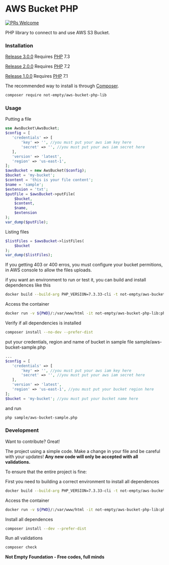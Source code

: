 # AWS Bucket PHP

[![PRs Welcome](https://img.shields.io/badge/PRs-welcome-brightgreen.svg?style=flat-square)](http://makeapullrequest.com)

PHP library to connect to and use AWS S3 Bucket.

### Installation

[Release 3.0.0](https://github.com/not-empty/aws-bucket-php-lib/releases/tag/2.0.0) Requires [PHP](https://php.net) 7.3

[Release 2.0.0](https://github.com/not-empty/aws-bucket-php-lib/releases/tag/2.0.0) Requires [PHP](https://php.net) 7.2

[Release 1.0.0](https://github.com/not-empty/aws-bucket-php-lib/releases/tag/1.0.0) Requires [PHP](https://php.net) 7.1

The recommended way to install is through [Composer](https://getcomposer.org/).

```sh
composer require not-empty/aws-bucket-php-lib
```

### Usage

Putting a file

```php
use AwsBucket\AwsBucket;
$config = [
   'credentials' => [
       'key' => '', //you must put your aws iam key here
       'secret' => '', //you must put your aws iam secret here
   ],
   'version' => 'latest',
   'region' => 'us-east-1',
];
$awsBucket = new AwsBucket($config);
$bucket = 'my-bucket';
$content = 'this is your file content';
$name = 'sample';
$extension = 'txt';
$putFile = $awsBucket->putFile(
    $bucket,
    $content,
    $name,
    $extension
);
var_dump($putFile);
```

Listing files

```php
$listFiles = $awsBucket->listFiles(
    $bucket
);
var_dump($listFiles);
```

If you getting 403 or 400 erros, you must configure your bucket permitions, in AWS console to allow the files uploads.

if you want an environment to run or test it, you can build and install dependences like this

```sh
docker build --build-arg PHP_VERSION=7.3.33-cli -t not-empty/aws-bucket-php-lib:php73 -f contrib/Dockerfile .
```

Access the container
```sh
docker run -v ${PWD}/:/var/www/html -it not-empty/aws-bucket-php-lib:php73 bash
```

Verify if all dependencies is installed
```sh
composer install --no-dev --prefer-dist
```

put your credentials, region and name of bucket in sample file sample/aws-bucket-sample.php
```php
...
$config = [
   'credentials' => [
       'key' => '', //you must put your aws iam key here
       'secret' => '', //you must put your aws iam secret here
   ],
   'version' => 'latest',
   'region' => 'us-east-1', //you must put your bucket region here
];
$bucket = 'my-bucket'; //you must put your bucket name here
```

and run
```sh
php sample/aws-bucket-sample.php
```

### Development

Want to contribute? Great!

The project using a simple code.
Make a change in your file and be careful with your updates!
**Any new code will only be accepted with all validations.**

To ensure that the entire project is fine:

First you need to building a correct environment to install all dependences

```sh
docker build --build-arg PHP_VERSION=7.3.33-cli -t not-empty/aws-bucket-php-lib:php73 -f contrib/Dockerfile .
```

Access the container
```sh
docker run -v ${PWD}/:/var/www/html -it not-empty/aws-bucket-php-lib:php73 bash
```

Install all dependences
```sh
composer install --dev --prefer-dist
```

Run all validations
```sh
composer check
```

**Not Empty Foundation - Free codes, full minds**
